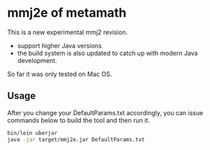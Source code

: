 # mmj2e of metamath

This is a new experimental mmj2 revision.

- support higher Java versions
- the build system is also updated to catch up with modern Java development.

So far it was only tested on Mac OS.

## Usage

After you change your DefaultParams.txt accordingly, you can issue commands below to build the tool and then run it.

```bash
bin/lein uberjar
java -jar target/mmj2e.jar DefaultParams.txt
```

